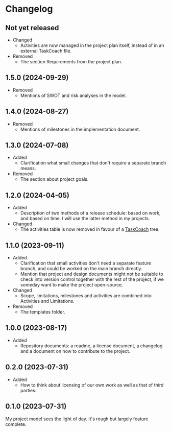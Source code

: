 # Changelog

## Not yet released

- Changed
  - Activities are now managed in the project plan itself, instead of in an external TaskCoach file.
- Removed
  - The section Requirements from the project plan.

## 1.5.0 (2024-09-29)

- Removed
  - Mentions of SWOT and risk analyses in the model.

## 1.4.0 (2024-08-27)

- Removed
  - Mentions of milestones in the implementation document.


## 1.3.0 (2024-07-08)

- Added
  - Clarification what small changes that don't require a separate branch means.
- Removed
  - The section about project goals.

## 1.2.0 (2024-04-05)

- Added
  - Description of two methods of a release schedule: based on work, and based on time. I will use the latter method in my projects.
- Changed
  - The activities table is now removed in favour of a [TaskCoach](https://www.taskcoach.org/) tree.


## 1.1.0 (2023-09-11)

- Added
  - Clarification that small activities don't need a separate feature branch, and could be worked on the main branch directly.
  - Mention that project and design documents might not be suitable to check into version control together with the rest of the project, if we someday want to make the project open-source.
- Changed
  - Scope, limitations, milestones and activities are combined into Activities and Limitations.
- Removed
  - The templates folder.


## 1.0.0 (2023-08-17)

- Added
  - Repository documents: a readme, a license document, a changelog and a document on how to contribute to the project.

## 0.2.0 (2023-07-31)

- Added
  - How to think about licensing of our own work as well as that of third parties.

## 0.1.0 (2023-07-31)

My project model sees the light of day. It's rough but largely feature complete.

